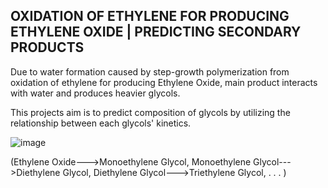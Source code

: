 OXIDATION OF ETHYLENE FOR PRODUCING ETHYLENE OXIDE | PREDICTING SECONDARY PRODUCTS 
------------------------------------------------------


Due to water formation caused by step-growth polymerization from oxidation of ethylene for producing Ethylene Oxide, main product interacts with water and produces heavier glycols.


This projects aim is to predict composition of glycols by utilizing the relationship between each glycols' kinetics. 

![image](https://github.com/user-attachments/assets/5f57c8b6-5ce5-4006-8313-3be631898083)



(Ethylene Oxide--->Monoethylene Glycol,
Monoethylene Glycol--->Diethylene Glycol, 
Diethylene Glycol--->Triethylene Glycol,
.
.
.
)



